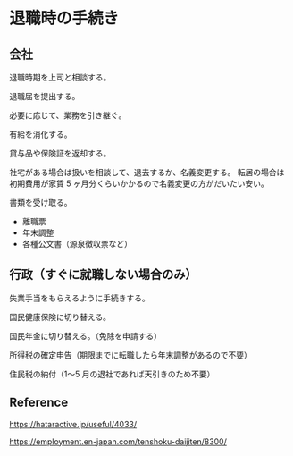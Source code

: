 # 退職時の手続き

## 会社

退職時期を上司と相談する。

退職届を提出する。

必要に応じて、業務を引き継ぐ。

有給を消化する。

貸与品や保険証を返却する。

社宅がある場合は扱いを相談して、退去するか、名義変更する。
転居の場合は初期費用が家賃 5 ヶ月分くらいかかるので名義変更の方がだいたい安い。

書類を受け取る。

- 離職票
- 年末調整
- 各種公文書（源泉徴収票など）

## 行政（すぐに就職しない場合のみ）

失業手当をもらえるように手続きする。

国民健康保険に切り替える。

国民年金に切り替える。（免除を申請する）

所得税の確定申告（期限までに転職したら年末調整があるので不要）

住民税の納付（1〜5 月の退社であれば天引きのため不要）

## Reference

https://hataractive.jp/useful/4033/

https://employment.en-japan.com/tenshoku-daijiten/8300/
